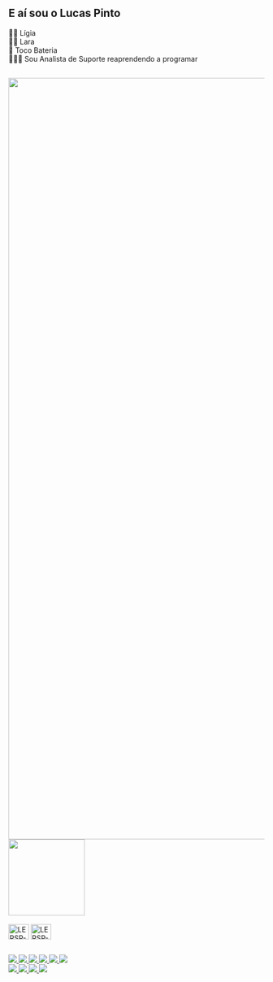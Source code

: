 ## E aí sou o Lucas Pinto
👩🏻 Lígia <br>
👧🏻 Lara  <br>
🥁 Toco Bateria<br>
👨🏻‍💻 Sou Analista de Suporte reaprendendo a programar
##
<div>
    <a href="https://beacons.ai/lucas.lersp">
    <img height="1500em" src="https://github-readme-stats.vercel.app/api?username=lersp&show_icons=true&theme=monokai&incluede_all_commits=true&count_private=true"/>
    <img height="150em" src="https://github-readme-stats.vercel.app/api/top-langs/?username=lersp&layout=compact&langs_count=16&theme=monokai"/>
    </a>
</div>
<div style="display: inline_block"><br>
    <img align="center" alt="LERSP-html" height="30" width="40" src="https://cdn.jsdelivr.net/gh/devicons/devicon/icons/html5/html5-original.svg">
    <img align="center" alt="LERSP-css" height="30" width="40" src="https://cdn.jsdelivr.net/gh/devicons/devicon/icons/css3/css3-original.svg">          
</div>

##
<div>
    <a href="mailto:lucas.lersp@gmail.com" target="_blank">
        <img src="https://img.shields.io/badge/Gmail-D14836?style=for-the-badge&logo=gmail&logoColor=white">
    </a>
    <a href="https://discord.gg/m2wRy9FM" target="_blank">
        <img src="https://img.shields.io/badge/Discord-7289DA?style=for-the-badge&logo=discord&logoColor=white">
    </a>
    <a href="https://instagram.com/yakkobr" target="_blank">
        <img src="https://img.shields.io/badge/Instagram-E4405F?style=for-the-badge&logo=instagram&logoColor=white">
    </a>
    <a href="https://www.linkedin.com/in/lucaspintoitu/" target="_blank">
        <img src="https://img.shields.io/badge/LinkedIn-0077B5?style=for-the-badge&logo=linkedin&logoColor=white">
    </a>
    <a href="https://www.twitter.com/yakkobr" target="_blank">
        <img src="https://img.shields.io/badge/Twitter-1DA1F2?style=for-the-badge&logo=twitter&logoColor=white">
    </a>
    <a href="https://www.twitch.com/yakkobr" target="_blank">
        <img src="https://img.shields.io/badge/Twitch-9146FF?style=for-the-badge&logo=twitch&logoColor=white">
    </a>
    <br>
    <a href="https://account.xbox.com/Profile?Gamertag=YakkoIT" Alt="GameTag=YakkoIT" target="_blank">
        <img src="https://img.shields.io/badge/Xbox-107C10?style=for-the-badge&logo=xbox&logoColor=white">
    </a>
    <a href="https://www.paypal.com/donate/?business=U5TS24LXDGFFW&no_recurring=0&item_name=Ajude+a+crescer+a+comunidade+e+assim+desenvolver+materiais+bem+legais+para+todos.&currency_code=BRL" Alt="GameTag=YakkoIT" target="_blank">
        <img src="https://img.shields.io/badge/PayPal-00457C?style=for-the-badge&logo=paypal&logoColor=white">
    </a>
    <a href="https://www.udemy.com/user/lucas-pinto-19/" Alt="GameTag=YakkoIT" target="_blank">
        <img src="https://img.shields.io/badge/Udemy-EC5252?style=for-the-badge&logo=Udemy&logoColor=white">
    </a>
    <a href="https://lersp.github.io/mysite/" Alt="GameTag=YakkoIT" target="_blank">
        <img src="https://img.shields.io/website-up-down-green-red/http/lersp.github.io/mysite.svg">
    </a>


    






</div>
